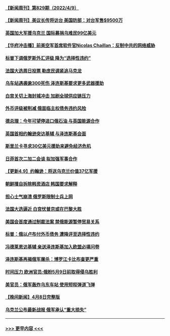 #### [【新闻周刊】第829期（2022/4/9）](../pages/prog202/a103396538.md?t=04101051) 
#### [【新闻周刊】美议长传将访台 美国防部：对台军售$9500万](../pages/prog202/a103396504.md?t=04101051) 
#### [英国加大军援乌克兰 国际募捐乌难民99亿美元](../pages/prog202/a103396476.md?t=04101051) 
#### [【华府冲击播】前美空军首席软件官Nicolas Chaillan：反制中共的网络威胁](../pages/prog202/a103396471.md?t=04101051) 
#### [标普下调俄罗斯外汇评级 降为“选择性违约”](../pages/prog202/a103396455.md?t=04101051) 
#### [法国大选周日投票 勒庞民调紧追马克龙](../pages/prog202/a103396200.md?t=04101051) 
#### [乌车站遇袭逾300死伤 泽连斯基要求更多武器援助](../pages/prog202/a103396412.md?t=04101051) 
#### [白宫关切上海封城冲击 加剧全球供应链压力](../pages/prog202/a103396410.md?t=04101051) 
#### [外币评级被削减 俄面临主权债务违约风险](../pages/prog202/a103396379.md?t=04101051) 
#### [德总理：今年可望停进口俄石油 与英国能源合作](../pages/prog202/a103396188.md?t=04101051) 
#### [英国首相约翰逊突访基辅 与泽连斯基会面](../pages/prog202/a103396337.md?t=04101051) 
#### [斯里兰卡寻求30亿美元援助来避免经济危机](../pages/prog202/a103396283.md?t=04101051) 
#### [日菲首次二加二会谈  拟加强军事合作](../pages/prog202/a103396190.md?t=04101051) 
#### [【更新4.9】约翰逊：将送乌克兰价值37亿军援](../pages/prog202/a103395997.md?t=04101051) 
#### [朝鲜擅自拆除韩资酒店 韩国要求解释](../pages/prog202/a103396104.md?t=04101051) 
#### [担心士气崩溃 俄罗斯限制士兵上网](../pages/prog202/a103396099.md?t=04101051) 
#### [法国大选逼近 白宫忧普京或在巴黎大胜](../pages/prog202/a103396085.md?t=04101051) 
#### [美国会首度通过制裁法案  禁俄能源暂停贸易关系](../pages/prog202/a103396044.md?t=04101051) 
#### [标普：俄以卢布付外币债务 遭降评至选择性违约](../pages/prog202/a103396021.md?t=04101051) 
#### [冯德莱恩访基辅 亲送泽连斯基加入欧盟必填问卷](../pages/prog202/a103395961.md?t=04101051) 
#### [泽连斯基再揭俄军屠杀：博罗江卡比布查更严重](../pages/prog202/a103395950.md?t=04101051) 
#### [时间压力 欧洲官员:俄盼5月9日前取得侵乌胜利](../pages/prog202/a103395946.md?t=04101051) 
#### [美官员：俄军轰炸乌东车站 使用短程弹道飞弹](../pages/prog202/a103395831.md?t=04101051) 
#### [【晚间新闻】4月8日完整版](../pages/prog202/a103395799.md?t=04101051) 
#### [乌克兰公布最新战报 俄军承认“重大损失”](../pages/prog202/a103395863.md?t=04101051) 

----
#### [ >>> 更早内容 <<< ](../indexes/prog202-earlier.md)
